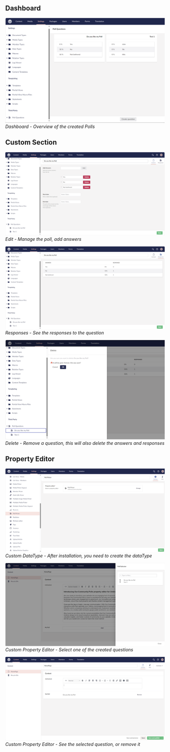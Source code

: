 ## Dashboard
![Dashboard](Screenshots/Section%20Dashboard.png)
*Dashboard - Overview of the created Polls*

## Custom Section
![Edit](Screenshots/Question%20Edit.png)
*Edit - Manage the poll, add answers*

![Responses](Screenshots/Question%20Responses.png)
*Responses - See the responses to the question*

![Delete](Screenshots/Qustion%20Delete.png)
*Delete - Remove a question, this will also delete the answers and responses*

## Property Editor
![Custom DataType](Screenshots/Custom%20Property.png)
*Custom DataType - After installation, you need to create the dataType*

![Custom Property Editor](Screenshots/Custom%20Property%20Editor.png)
*Custom Property Editor - Select one of the created questions*

![Custom Property Editor Selected](Screenshots/Custom%20Property%20Editor%20Selected.png)
*Custom Property Editor - See the selected question, or remove it*








